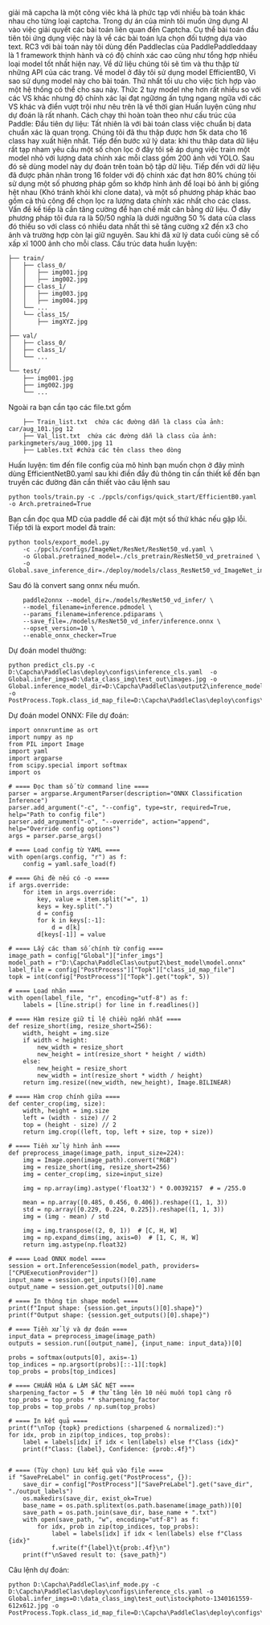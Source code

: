 giải mã capcha là một công viêc khá là phức tạp với nhiều bà toán khác nhau cho từng loại captcha. Trong dự án của mình tôi muốn ứng dụng AI vào việc giải quyết các bài toán liên quan đến Captcha. Cụ thể bài toán đầu tiên tôi ứng dụng việc này là về các bài toán lựa chọn đối tượng dựa vào text. RC3 với bài toán này tôi dùng đến Paddleclas của PaddlePaddleddaay là 1 framework thịnh hành và có độ chính xác cao cũng như tổng hợp nhiều loại model tốt nhất hiện nay.
Về dữ liệu chúng tôi sẽ tìm và thu thập từ những API của các trang. Về model ở đây tôi sử dụng model EfficientB0, Vì sao sử dụng model này cho bài toán. Thứ nhất tối ưu cho việc tích hợp vào một hệ thống có thể cho sau này. Thức 2 tuy model nhẹ hơn rất nhiều so với các VS khác nhưng độ chính xác lại đạt ngữơng ấn tựng ngang ngữa với các VS khác và điển vượt trội như nêu trên là về thời gian Huấn luyện cũng như dự đoán là rất nhanh.
Cách chạy thì hoàn toàn theo như cấu trúc của Paddle:
Đầu tiên dự liệu:
Tất nhiên là với bài toán class việc chuẩn bị data chuẩn xác là quan trọng. Chúng tôi đã thu thập được hơn 5k data cho 16 class hay xuất hiện nhất. Tiếp đến bước xử lý data: khi thu thâp data dữ liệu rất tạp nham yêu cầu một số chọn lọc ở đây tôi sẽ áp dụng việc train một model nhỏ với lượng data chính xác mỗi class gồm 200 ảnh với YOLO. Sau đó sẽ dùng model này dự đoán trên toàn bộ tập dữ liệu. Tiếp đến với dữ liệu đã được phân nhãn trong 16 folder với độ chính xác đạt hơn 80% chúng tôi sử dụng một số phương pháp gồm so khớp hình ảnh để loại bỏ ảnh bị giống hệt nhau (Khó tránh khỏi khi clone data), và một số phương pháp khác bao gồm cả thủ công để chọn lọc ra lượng data chính xác nhất cho các class. Vấn đề kế tiếp là cần tăng cường để hạn chế mất cân bằng dữ liệu. Ở đây phương pháp tôi đưa ra là 50/50 nghĩa là dưới ngưỡng 50 % data của class đó thiếu so với class có nhiều data nhất thì sẽ tăng cường x2 đến x3 cho ảnh và trường hợp còn lại giữ nguyên. Sau khi đã xử lý data cuối cùng sẽ cố xấp xĩ 1000 ảnh cho mỗi class.
Cấu trúc data huấn luyện:
```dataset/
├── train/
│   ├── class_0/
│   │   ├── img001.jpg
│   │   ├── img002.jpg
│   ├── class_1/
│   │   ├── img003.jpg
│   │   ├── img004.jpg
│   └── ...
│   └── class_15/
│       ├── imgXYZ.jpg
│
├── val/
│   ├── class_0/
│   ├── class_1/
│   └── ...
│
└── test/
    ├── img001.jpg
    ├── img002.jpg
    └── ...
```
Ngoài ra bạn cần tạo các file.txt gồm
```
    ├── Train_list.txt  chứa các đường dẫn là class của ảnh: car/aug_101.jpg 12
    ├── Val_list.txt  chứa các đường dẫn là class của ảnh: parkingmeters/aug_1000.jpg 11
    ├── Lables.txt #chứa các tên class theo dòng
```

Huấn luyện:
tìm đến file config của mô hình bạn muốn chọn ở đây mình dùng EfficientNetB0.yaml 
sau khi điền đầy đủ thông tin cần thiết kế đến bạn truyền các đường đãn cần thiết vào câu lệnh sau 
```
python tools/train.py -c ./ppcls/configs/quick_start/EfficientB0.yaml -o Arch.pretrained=True
```
Bạn cần đọc qua MD của paddle để cài đặt một số thứ khác nếu gặp lỗi.
Tiếp tới là export model đã train:
```
python tools/export_model.py
    -c ./ppcls/configs/ImageNet/ResNet/ResNet50_vd.yaml \
    -o Global.pretrained_model=./cls_pretrain/ResNet50_vd_pretrained \
    -o Global.save_inference_dir=./deploy/models/class_ResNet50_vd_ImageNet_infer
```
Sau đó là convert sang onnx nếu muốn. 
```
    paddle2onnx --model_dir=./models/ResNet50_vd_infer/ \
    --model_filename=inference.pdmodel \
    --params_filename=inference.pdiparams \
    --save_file=./models/ResNet50_vd_infer/inference.onnx \
    --opset_version=10 \
    --enable_onnx_checker=True
```
Dự đoán model thường:
```
python predict_cls.py -c D:\Capcha\PaddleClas\deploy\configs\inference_cls.yaml  -o Global.infer_imgs=D:\data_class_img\test_out\images.jpg -o Global.inference_model_dir=D:\Capcha\PaddleClas\output2\inference_model -o PostProcess.Topk.class_id_map_file=D:\Capcha\PaddleClas\deploy\configs\labels.txt
```
Dự đoán model ONNX:
File dự đoán:
```
import onnxruntime as ort
import numpy as np
from PIL import Image
import yaml
import argparse
from scipy.special import softmax
import os

# ==== Đọc tham số từ command line ====
parser = argparse.ArgumentParser(description="ONNX Classification Inference")
parser.add_argument("-c", "--config", type=str, required=True, help="Path to config file")
parser.add_argument("-o", "--override", action="append", help="Override config options")
args = parser.parse_args()

# ==== Load config từ YAML ====
with open(args.config, "r") as f:
    config = yaml.safe_load(f)

# ==== Ghi đè nếu có -o ====
if args.override:
    for item in args.override:
        key, value = item.split("=", 1)
        keys = key.split(".")
        d = config
        for k in keys[:-1]:
            d = d[k]
        d[keys[-1]] = value

# ==== Lấy các tham số chính từ config ====
image_path = config["Global"]["infer_imgs"]
model_path = r"D:\Capcha\PaddleClas\output2\best_model\model.onnx"
label_file = config["PostProcess"]["Topk"]["class_id_map_file"]
topk = int(config["PostProcess"]["Topk"].get("topk", 5))

# ==== Load nhãn ====
with open(label_file, "r", encoding="utf-8") as f:
    labels = [line.strip() for line in f.readlines()]

# ==== Hàm resize giữ tỉ lệ chiều ngắn nhất ====
def resize_short(img, resize_short=256):
    width, height = img.size
    if width < height:
        new_width = resize_short
        new_height = int(resize_short * height / width)
    else:
        new_height = resize_short
        new_width = int(resize_short * width / height)
    return img.resize((new_width, new_height), Image.BILINEAR)

# ==== Hàm crop chính giữa ====
def center_crop(img, size):
    width, height = img.size
    left = (width - size) // 2
    top = (height - size) // 2
    return img.crop((left, top, left + size, top + size))

# ==== Tiền xử lý hình ảnh ====
def preprocess_image(image_path, input_size=224):
    img = Image.open(image_path).convert("RGB")
    img = resize_short(img, resize_short=256)
    img = center_crop(img, size=input_size)

    img = np.array(img).astype('float32') * 0.00392157  # = /255.0

    mean = np.array([0.485, 0.456, 0.406]).reshape((1, 1, 3))
    std = np.array([0.229, 0.224, 0.225]).reshape((1, 1, 3))
    img = (img - mean) / std

    img = img.transpose((2, 0, 1))  # [C, H, W]
    img = np.expand_dims(img, axis=0)  # [1, C, H, W]
    return img.astype(np.float32)

# ==== Load ONNX model ====
session = ort.InferenceSession(model_path, providers=["CPUExecutionProvider"])
input_name = session.get_inputs()[0].name
output_name = session.get_outputs()[0].name

# ==== In thông tin shape model ====
print(f"Input shape: {session.get_inputs()[0].shape}")
print(f"Output shape: {session.get_outputs()[0].shape}")

# ==== Tiền xử lý và dự đoán ====
input_data = preprocess_image(image_path)
outputs = session.run([output_name], {input_name: input_data})[0]

probs = softmax(outputs[0], axis=-1)
top_indices = np.argsort(probs)[::-1][:topk]
top_probs = probs[top_indices]

# ==== CHUẨN HÓA & LÀM SẮC NÉT ====
sharpening_factor = 5  # thử tăng lên 10 nếu muốn top1 càng rõ
top_probs = top_probs ** sharpening_factor
top_probs = top_probs / np.sum(top_probs)

# ==== In kết quả ====
print(f"\nTop {topk} predictions (sharpened & normalized):")
for idx, prob in zip(top_indices, top_probs):
    label = labels[idx] if idx < len(labels) else f"Class {idx}"
    print(f"Class: {label}, Confidence: {prob:.4f}")


# ==== (Tùy chọn) Lưu kết quả vào file ====
if "SavePreLabel" in config.get("PostProcess", {}):
    save_dir = config["PostProcess"]["SavePreLabel"].get("save_dir", "./output_labels")
    os.makedirs(save_dir, exist_ok=True)
    base_name = os.path.splitext(os.path.basename(image_path))[0]
    save_path = os.path.join(save_dir, base_name + ".txt")
    with open(save_path, "w", encoding="utf-8") as f:
        for idx, prob in zip(top_indices, top_probs):
            label = labels[idx] if idx < len(labels) else f"Class {idx}"
            f.write(f"{label}\t{prob:.4f}\n")
    print(f"\nSaved result to: {save_path}")
```
Câu lệnh dự đoán:
```
python D:\Capcha\PaddleClas\inf_mode.py -c D:\Capcha\PaddleClas\deploy\configs\inference_cls.yaml -o Global.infer_imgs=D:\data_class_img\test_out\istockphoto-1340161559-612x612.jpg -o PostProcess.Topk.class_id_map_file=D:\Capcha\PaddleClas\deploy\configs\labels.txt
```
